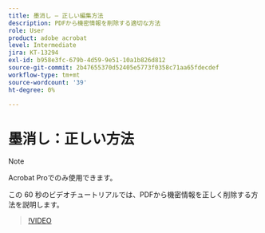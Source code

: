 ```yaml
---
title: 墨消し — 正しい編集方法
description: PDFから機密情報を削除する適切な方法
role: User
product: adobe acrobat
level: Intermediate
jira: KT-13294
exl-id: b958e3fc-679b-4d59-9e51-10a1b826d812
source-git-commit: 2b47655370d52405e5773f0358c71aa65fdecdef
workflow-type: tm+mt
source-wordcount: '39'
ht-degree: 0%

---
```


# 墨消し：正しい方法

>[!NOTE]
>
>Acrobat Proでのみ使用できます。

この 60 秒のビデオチュートリアルでは、PDFから機密情報を正しく削除する方法を説明します。

>[!VIDEO](https://video.tv.adobe.com/v/3411377?quality=12&learn=on&hidetitle=true)
